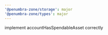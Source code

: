 ```yaml
---
'@penumbra-zone/storage': major
'@penumbra-zone/types': major
---
```


implement accountHasSpendableAsset correctly
